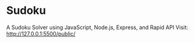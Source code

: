 # Sudoku

A Sudoku Solver using JavaScript, Node.js, Express, and Rapid API
Visit: <http://127.0.0.1:5500/public/>
